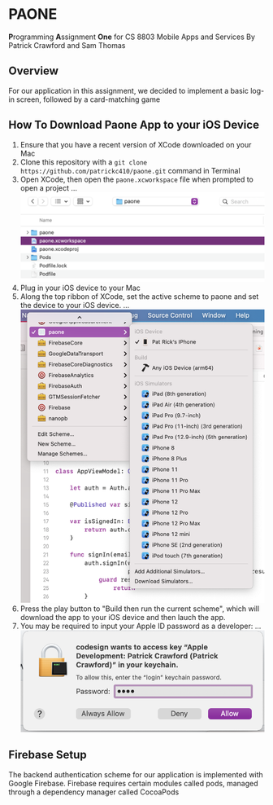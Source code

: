 # PAONE
**P**rogramming **A**ssignment **One** for CS 8803 Mobile Apps and Services
By Patrick Crawford and Sam Thomas

## Overview
For our application in this assignment, we decided to implement
a basic log-in screen, followed by a card-matching game

## How To Download Paone App to your iOS Device
1. Ensure that you have a recent version of XCode downloaded on your Mac
2. Clone this repository with a `git clone https://github.com/patrickc410/paone.git` command in Terminal
4. Open XCode, then open the `paone.xcworkspace` file when prompted to open a project
...![Open Workspace Image](https://github.com/patrickc410/paone/blob/main/images/open_workspace.png)
5. Plug in your iOS device to your Mac
6. Along the top ribbon of XCode, set the active scheme to paone and set the device to your iOS device.
...![Set Active Scheme Image](https://github.com/patrickc410/paone/blob/main/images/set_active_scheme.png)
7. Press the play button to "Build then run the current scheme", which will download the app to your iOS device and then lauch the app.
8. You may be required to input your Apple ID password as a developer:
...![Codesign Password Image](https://github.com/patrickc410/paone/blob/main/images/codesign_password.png)



## Firebase Setup
The backend authentication scheme for our application is implemented with Google Firebase.
Firebase requires certain modules called pods, managed through a dependency manager called CocoaPods

